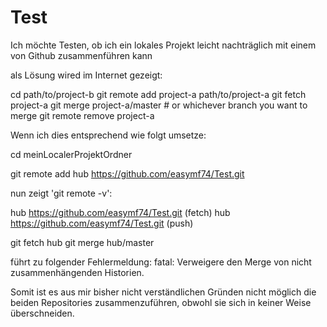 # Test
Ich möchte Testen, ob ich ein lokales Projekt leicht nachträglich mit einem von Github zusammenführen kann

als Lösung wired im Internet gezeigt:

cd path/to/project-b
git remote add project-a path/to/project-a
git fetch project-a
git merge project-a/master # or whichever branch you want to merge
git remote remove project-a

Wenn ich dies entsprechend wie folgt umsetze:

 cd meinLocalerProjektOrdner
 
 
 git remote add hub https://github.com/easymf74/Test.git
 
 nun zeigt 'git remote -v':
 
 hub	https://github.com/easymf74/Test.git (fetch)
 hub	https://github.com/easymf74/Test.git (push)
 
 git fetch hub
 git merge hub/master
 
 führt zu folgender Fehlermeldung:
 fatal: Verweigere den Merge von nicht zusammenhängenden Historien.
 
Somit ist es aus mir bisher nicht verständlichen Gründen nicht möglich
die beiden Repositories zusammenzuführen, obwohl sie sich in keiner Weise überschneiden.
